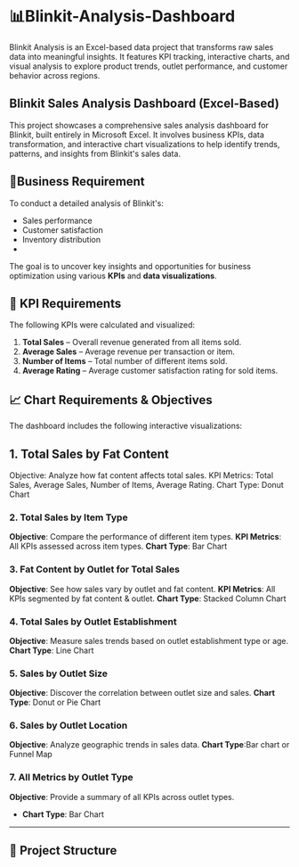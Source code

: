 # 📊Blinkit-Analysis-Dashboard
Blinkit Analysis is an Excel-based data project that transforms raw sales data into meaningful insights. It features KPI tracking, interactive charts, and visual analysis to explore product trends, outlet performance, and customer behavior across regions.

## Blinkit Sales Analysis Dashboard (Excel-Based)

This project showcases a comprehensive sales analysis dashboard for Blinkit, built entirely in Microsoft Excel.
It involves business KPIs, data transformation, and interactive chart visualizations to help identify trends, patterns,
and insights from Blinkit's sales data.

## 📝Business Requirement

To conduct a detailed analysis of Blinkit's:
- Sales performance
- Customer satisfaction
- Inventory distribution
- 
The goal is to uncover key insights and opportunities for business optimization using various **KPIs** and **data visualizations**.

## 🎯 KPI Requirements

The following KPIs were calculated and visualized:

1. **Total Sales** – Overall revenue generated from all items sold.  
2. **Average Sales** – Average revenue per transaction or item.  
3. **Number of Items** – Total number of different items sold.  
4. **Average Rating** – Average customer satisfaction rating for sold items.


## 📈 Chart Requirements & Objectives

The dashboard includes the following interactive visualizations:

## 1. Total Sales by Fat Content
Objective: Analyze how fat content affects total sales.
KPI Metrics: Total Sales, Average Sales, Number of Items, Average Rating.
Chart Type: Donut Chart

### 2. **Total Sales by Item Type**
**Objective**: Compare the performance of different item types.
**KPI Metrics**: All KPIs assessed across item types.
**Chart Type**: Bar Chart

### 3. **Fat Content by Outlet for Total Sales**
**Objective**: See how sales vary by outlet and fat content.
**KPI Metrics**: All KPIs segmented by fat content & outlet.
**Chart Type**: Stacked Column Chart

### 4. **Total Sales by Outlet Establishment**
**Objective**: Measure sales trends based on outlet establishment type or age.
**Chart Type**: Line Chart

### 5. **Sales by Outlet Size**
**Objective**: Discover the correlation between outlet size and sales.
**Chart Type**: Donut or Pie Chart

### 6. **Sales by Outlet Location**
**Objective**: Analyze geographic trends in sales data.
**Chart Type**:Bar chart or Funnel Map

### 7. **All Metrics by Outlet Type**
**Objective**: Provide a summary of all KPIs across outlet types.
- **Chart Type**: Bar Chart

---

## 📁 Project Structure



